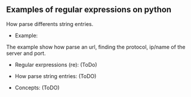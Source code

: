 Examples of regular expressions on python
-----------------------------------------
How parse differents string entries.

* Example:
 
The example show how parse an url, finding the protocol, ip/name of the server and port. 

* Regular exrpressions (re): (ToDo)

* How parse string entries: (ToDO)
 
* Concepts: (ToDO)
